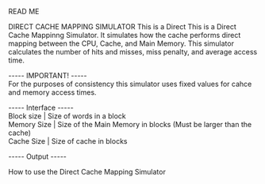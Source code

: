 READ ME 

DIRECT CACHE MAPPING SIMULATOR 
This is a Direct This is a Direct Cache Mappinng Simulator. It simulates how the cache performs
direct mapping between the CPU, Cache, and Main Memory. This simulator calculates the number of
hits and misses, miss penalty, and average access time.

----- IMPORTANT! -----  
For the purposes of consistency this simulator uses fixed values for cahce and memory access times.

----- Interface -----  
Block size    |   Size of words in a block  
Memory Size   |   Size of the Main Memory in blocks (Must be larger than the cache)  
Cache Size    |   Size of cache in blocks  

----- Output -----  
  
How to use the Direct Cache Mapping Simulator
